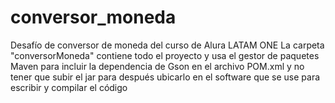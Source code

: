 # conversor_moneda
Desafío de conversor de moneda del curso de Alura LATAM ONE
La carpeta "conversorMoneda" contiene todo el proyecto y usa el gestor de paquetes Maven
para incluir la dependencia de Gson en el archivo POM.xml y no tener que subir el jar para 
después ubicarlo en el software que se use para escribir y compilar el código
